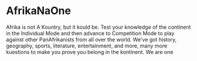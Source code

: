# AfrikaNaOne
Afrika is not A Kountry, but it kould be.
Test your knowledge of the continent in the Individual Mode and then advance to Competition Mode to play against other PanAfrikanists from all over the world. We've got history, geography, sports, literature, entertainment, and more, many more kuestions to make you prove you belong in the kontinent. We are one
